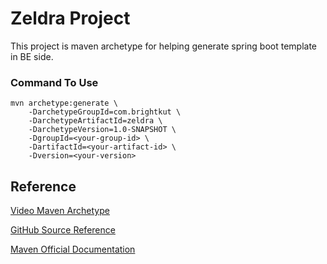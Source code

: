  # Zeldra Project
 
 This project is maven archetype for helping generate spring boot template in BE side.  
 
### Command To Use

```
mvn archetype:generate \
    -DarchetypeGroupId=com.brightkut \
    -DarchetypeArtifactId=zeldra \
    -DarchetypeVersion=1.0-SNAPSHOT \
    -DgroupId=<your-group-id> \
    -DartifactId=<your-artifact-id> \
    -Dversion=<your-version>
```

## Reference

[Video Maven Archetype](https://www.youtube.com/watch?v=NBimK5qFy3E)

[GitHub Source Reference](https://github.com/ByteProgramming/CustomMavenArchetype)

[Maven Official Documentation](https://maven.apache.org/archetype/archetype-models/archetype-descriptor/archetype-descriptor.html)